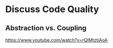# Discuss Code Quality


## Abstraction vs. Coupling

https://www.youtube.com/watch?v=rQlMtztiAoA

<!--

------------------------------- in progress -------------------------------

-->
